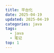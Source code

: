 ```yaml
---
title: 平台化
date: 2025-04-19
updated: 2025-04-19
categories: java
tags:
  - java
  - 笔记
top: 1
---
```


